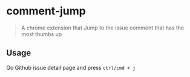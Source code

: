 # comment-jump

> A chrome extension that Jump to the issue comment that has the most thumbs up

## Usage

Go Github issue detail page and press `ctrl/cmd + j`
